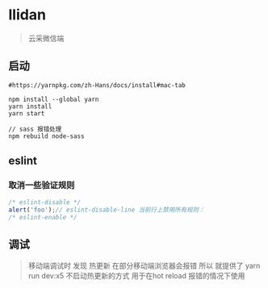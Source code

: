 # llidan

> 云采微信端

## 启动

```shell
#https://yarnpkg.com/zh-Hans/docs/install#mac-tab

npm install --global yarn
yarn install
yarn start
```

```shell
// sass 报错处理
npm rebuild node-sass
```

## eslint

### 取消一些验证规则

```js
/* eslint-disable */
alert('foo');// eslint-disable-line 当前行上禁用所有规则：
/* eslint-enable */
```

## 调试

> 移动端调试时  发现 热更新 在部分移动端浏览器会报错 所以 就提供了 yarn run dev:x5 不启动热更新的方式 用于在hot reload 报错的情况下使用
